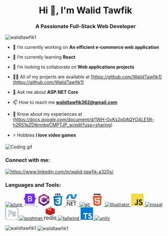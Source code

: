 <h1 align="center">Hi 👋, I'm Walid Tawfik</h1>
<h3 align="center">A Passionate Full-Stack Web Developer</h3>

<p align="left"> <img src="https://komarev.com/ghpvc/?username=walidtawfik1&label=Profile%20views&color=0e75b6&style=flat" alt="walidtawfik1" /> </p>

- 🔭 I’m currently working on **An efficient e-commerce web application**

- 🌱 I’m currently learning **React**
                                              
- 👯 I’m looking to collaborate on **Web applications projects**

- 👨‍💻 All of my projects are available at [https://github.com/WalidTawfik1](https://github.com/WalidTawfik1)

- 💬 Ask me about **ASP.NET Core**

- 📫 How to reach me **walidtawfik362@gmail.com**

- 📄 Know about my experiences at (https://docs.google.com/document/d/1WH-GvKs2p0AQYO4LE19l-h2RS1pZDtknnbpCMPTJP_w/edit?usp=sharing)

- ⚡ Hobbies **I love video games**

<p align="left">
  <img src="https://media2.giphy.com/media/v1.Y2lkPTc5MGI3NjExMGo4N3k1bXphZmsxczV2czJmbXM1MGp5emhqNzUwdGw5bDA3NWpqeiZlcD12MV9pbnRlcm5hbF9naWZfYnlfaWQmY3Q9Zw/bGgsc5mWoryfgKBx1u/giphy.gif" alt="Coding gif" width="300">
</p>

                                                                                                                      
<h3 align="left">Connect with me:</h3>
<p align="left">
<a href="https://linkedin.com/in/https://www.linkedin.com/in/walid-tawfik-a320s/" target="blank"><img align="center" src="https://raw.githubusercontent.com/rahuldkjain/github-profile-readme-generator/master/src/images/icons/Social/linked-in-alt.svg" alt="https://www.linkedin.com/in/walid-tawfik-a320s/" height="30" width="40" /></a>
</p>

<h3 align="left">Languages and Tools:</h3>
<p align="left"> <a href="https://azure.microsoft.com/en-in/" target="_blank" rel="noreferrer"> <img src="https://www.vectorlogo.zone/logos/microsoft_azure/microsoft_azure-icon.svg" alt="azure" width="40" height="40"/> </a> <a href="https://getbootstrap.com" target="_blank" rel="noreferrer"> <img src="https://raw.githubusercontent.com/devicons/devicon/master/icons/bootstrap/bootstrap-plain-wordmark.svg" alt="bootstrap" width="40" height="40"/> </a> <a href="https://www.w3schools.com/cs/" target="_blank" rel="noreferrer"> <img src="https://raw.githubusercontent.com/devicons/devicon/master/icons/csharp/csharp-original.svg" alt="csharp" width="40" height="40"/> </a> <a href="https://www.w3schools.com/css/" target="_blank" rel="noreferrer"> <img src="https://raw.githubusercontent.com/devicons/devicon/master/icons/css3/css3-original-wordmark.svg" alt="css3" width="40" height="40"/> </a> <a href="https://dotnet.microsoft.com/" target="_blank" rel="noreferrer"> <img src="https://raw.githubusercontent.com/devicons/devicon/master/icons/dot-net/dot-net-original-wordmark.svg" alt="dotnet" width="40" height="40"/> </a> <a href="https://git-scm.com/" target="_blank" rel="noreferrer"> <img src="https://www.vectorlogo.zone/logos/git-scm/git-scm-icon.svg" alt="git" width="40" height="40"/> </a> <a href="https://www.w3.org/html/" target="_blank" rel="noreferrer"> <img src="https://raw.githubusercontent.com/devicons/devicon/master/icons/html5/html5-original-wordmark.svg" alt="html5" width="40" height="40"/> </a> <a href="https://www.adobe.com/in/products/illustrator.html" target="_blank" rel="noreferrer"> <img src="https://www.vectorlogo.zone/logos/adobe_illustrator/adobe_illustrator-icon.svg" alt="illustrator" width="40" height="40"/> </a> <a href="https://developer.mozilla.org/en-US/docs/Web/JavaScript" target="_blank" rel="noreferrer"> <img src="https://raw.githubusercontent.com/devicons/devicon/master/icons/javascript/javascript-original.svg" alt="javascript" width="40" height="40"/> </a> <a href="https://www.microsoft.com/en-us/sql-server" target="_blank" rel="noreferrer"> <img src="https://www.svgrepo.com/show/303229/microsoft-sql-server-logo.svg" alt="mssql" width="40" height="40"/> </a> <a href="https://www.photoshop.com/en" target="_blank" rel="noreferrer"> <img src="https://raw.githubusercontent.com/devicons/devicon/master/icons/photoshop/photoshop-line.svg" alt="photoshop" width="40" height="40"/> </a> <a href="https://postman.com" target="_blank" rel="noreferrer"> <img src="https://www.vectorlogo.zone/logos/getpostman/getpostman-icon.svg" alt="postman" width="40" height="40"/> </a> <a href="https://redis.io" target="_blank" rel="noreferrer"> <img src="https://raw.githubusercontent.com/devicons/devicon/master/icons/redis/redis-original-wordmark.svg" alt="redis" width="40" height="40"/> </a> <a href="https://tailwindcss.com/" target="_blank" rel="noreferrer"> <img src="https://www.vectorlogo.zone/logos/tailwindcss/tailwindcss-icon.svg" alt="tailwind" width="40" height="40"/> </a> <a href="https://www.typescriptlang.org/" target="_blank" rel="noreferrer"> <img src="https://raw.githubusercontent.com/devicons/devicon/master/icons/typescript/typescript-original.svg" alt="typescript" width="40" height="40"/> </a> <a href="https://unity.com/" target="_blank" rel="noreferrer"> <img src="https://www.vectorlogo.zone/logos/unity3d/unity3d-icon.svg" alt="unity" width="40" height="40"/> </a> </p>

<p><img align="left" src="https://github-readme-stats.vercel.app/api/top-langs?username=walidtawfik1&show_icons=true&locale=en&layout=compact" alt="walidtawfik1" /></p>

<p>&nbsp;<img align="center" src="https://github-readme-stats.vercel.app/api?username=walidtawfik1&show_icons=true&locale=en" alt="walidtawfik1" /></p>
